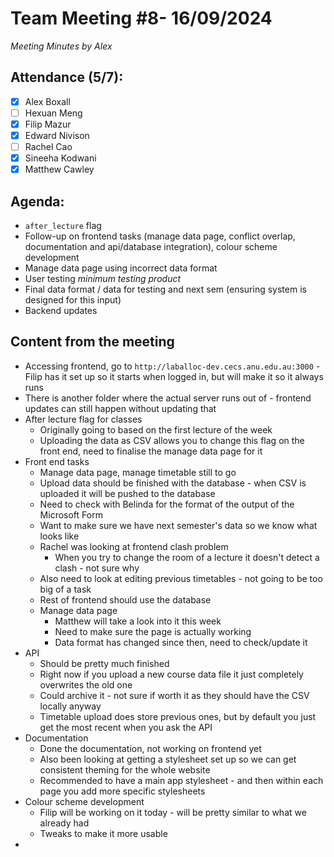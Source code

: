 # Team Meeting #8- 16/09/2024

*Meeting Minutes by Alex*

## Attendance (5/7):

- [X] Alex Boxall
- [ ] Hexuan Meng
- [X] Filip Mazur
- [X] Edward Nivison
- [ ] Rachel Cao
- [X] Sineeha Kodwani
- [X] Matthew Cawley

## Agenda:

- `after_lecture` flag
- Follow-up on frontend tasks (manage data page, conflict overlap, documentation and api/database integration), colour scheme development
- Manage data page using incorrect data format
- User testing *minimum testing product*
- Final data format / data for testing and next sem (ensuring system is designed for this input)
- Backend updates

## Content from the meeting
- Accessing frontend, go to `http://laballoc-dev.cecs.anu.edu.au:3000` - Filip has it set up so it starts when logged in, but will make it so it always runs
- There is another folder where the actual server runs out of - frontend updates can still happen without updating that 
- After lecture flag for classes
  - Originally going to based on the first lecture of the week
  - Uploading the data as CSV allows you to change this flag on the front end, need to finalise the manage data page for it
- Front end tasks
  - Manage data page, manage timetable still to go
  - Upload data should be finished with the database - when CSV is uploaded it will be pushed to the database
  - Need to check with Belinda for the format of the output of the Microsoft Form
  - Want to make sure we have next semester's data so we know what looks like
  - Rachel was looking at frontend clash problem
    - When you try to change the room of a lecture it doesn't detect a clash - not sure why
  - Also need to look at editing previous timetables - not going to be too big of a task
  - Rest of frontend should use the database
  - Manage data page 
    - Matthew will take a look into it this week
    - Need to make sure the page is actually working
    - Data format has changed since then, need to check/update it
- API
  - Should be pretty much finished
  - Right now if you upload a new course data file it just completely overwrites the old one
  - Could archive it - not sure if worth it as they should have the CSV locally anyway
  - Timetable upload does store previous ones, but by default you just get the most recent when you ask the API
- Documentation
  - Done the documentation, not working on frontend yet
  - Also been looking at getting a stylesheet set up so we can get consistent theming for the whole website
  - Recommended to have a main app stylesheet - and then within each page you add more specific stylesheets
- Colour scheme development
  - Filip will be working on it today - will be pretty similar to what we already had
  - Tweaks to make it more usable
- 
